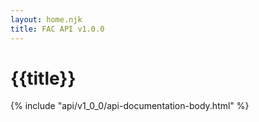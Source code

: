 ```yaml
---
layout: home.njk
title: FAC API v1.0.0
---
```


# {{title}}

{% include "api/v1_0_0/api-documentation-body.html" %}
